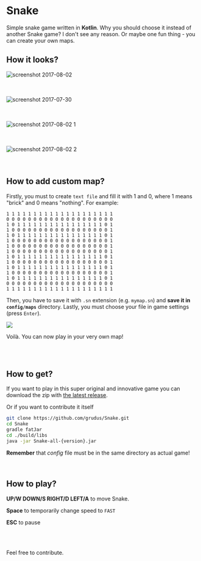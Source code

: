 # Snake

Simple snake game written in **Kotlin**.
Why you should choose it instead of another Snake game? I don't see any reason. Or maybe one fun thing - you can create your own maps. 

## How it looks?

![screenshot 2017-08-02](https://user-images.githubusercontent.com/18220458/28890413-52e6437e-77c7-11e7-8478-8006450f209c.png)
<br/><br/><br/>

![screenshot 2017-07-30](https://user-images.githubusercontent.com/18220458/28889943-e1982256-77c5-11e7-8600-92e2aecea7bb.png)
<br/><br/><br/>

![screenshot 2017-08-02 1](https://user-images.githubusercontent.com/18220458/28890412-52e5455a-77c7-11e7-8e00-d70063d942ec.png)
<br/><br/><br/>

![screenshot 2017-08-02 2](https://user-images.githubusercontent.com/18220458/28890414-52e8d472-77c7-11e7-9148-8c49cacb299f.png)
<br/><br/><br/>

## How to add custom map?
Firstly, you must to create `text file` and fill it with 1 and 0, where 1 means "brick" and 0 means "nothing". For example:

````
1 1 1 1 1 1 1 1 1 1 1 1 1 1 1 1 1 1 1 1
0 0 0 0 0 0 0 0 0 0 0 0 0 0 0 0 0 0 0 0
1 0 1 1 1 1 1 1 1 1 1 1 1 1 1 1 1 1 0 1
1 0 0 0 0 0 0 0 0 0 0 0 0 0 0 0 0 0 0 1
1 0 1 1 1 1 1 1 1 1 1 1 1 1 1 1 1 1 0 1
1 0 0 0 0 0 0 0 0 0 0 0 0 0 0 0 0 0 0 1
1 0 0 0 0 0 0 0 0 0 0 0 0 0 0 0 0 0 0 1
1 0 0 0 0 0 0 0 0 0 0 0 0 0 0 0 0 0 0 1
1 0 1 1 1 1 1 1 1 1 1 1 1 1 1 1 1 1 0 1
1 0 0 0 0 0 0 0 0 0 0 0 0 0 0 0 0 0 0 1
1 0 1 1 1 1 1 1 1 1 1 1 1 1 1 1 1 1 0 1
1 0 0 0 0 0 0 0 0 0 0 0 0 0 0 0 0 0 0 1
1 0 1 1 1 1 1 1 1 1 1 1 1 1 1 1 1 1 0 1
0 0 0 0 0 0 0 0 0 0 0 0 0 0 0 0 0 0 0 0
1 1 1 1 1 1 1 1 1 1 1 1 1 1 1 1 1 1 1 1
````

Then, you have to save it with `.sn` extension (e.g. `mymap.sn`) and **save it in `config/maps`** directory.
Lastly, you must choose your file in game settings (press `Enter`). 

![](https://user-images.githubusercontent.com/18220458/28995509-306b8ebe-79eb-11e7-8743-372f5aa7a7d2.png)

Voilà. You can now play in your very own map!

<br/><br/>

## How to get?
If you want to play in this super original and innovative game you can download the zip with [the latest release](https://github.com/grudus/Snake/releases). <br/>

Or if you want to contribute it itself 

````bash
git clone https://github.com/grudus/Snake.git
cd Snake
gradle fatJar
cd ./build/libs
java -jar Snake-all-{version}.jar
````

**Remember** that *config* file must be in the same directory as actual game!

<br/>

## How to play?

**UP/W DOWN/S RIGHT/D LEFT/A** to move Snake.

**Space** to temporarily change speed to `FAST`

**ESC** to pause

<br/><br/>

Feel free to contribute.
